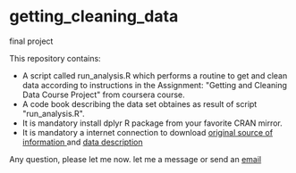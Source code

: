 # getting_cleaning_data
final project

This repository contains:
* A script called run_analysis.R which performs a routine to get and clean data according to instructions in  the Assignment: "Getting and Cleaning Data Course Project" from coursera course.
* A code book describing the data set obtaines as result of script "run_analysis.R".
* It is mandatory install dplyr R package from your favorite CRAN mirror.
* It is mandatory a internet connection to download [original source of information ](https://d396qusza40orc.cloudfront.net/getdata%2Fprojectfiles%2FUCI%20HAR%20Dataset.zip) and  [data description ](http://archive.ics.uci.edu/ml/datasets/Human+Activity+Recognition+Using+Smartphones)

Any question, please let me now. let me a message or send an [email](geodesia.sig@gmail.com)





